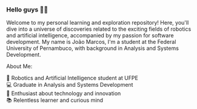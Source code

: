 ### Hello guys 🖖🏾


Welcome to my personal learning and exploration repository! Here, you'll dive into a universe of discoveries related to the exciting fields of robotics and artificial intelligence, accompanied by my passion for software development. My name is João Marcos, I'm a student at the Federal University of Pernambuco, with background in Analysis and Systems Development.

About Me:

🧠 Robotics and Artificial Intelligence student at UFPE <br>
💻 Graduate in Analysis and Systems Development <br>
🚀 Enthusiast about technology and innovation <br>
📚 Relentless learner and curious mind <br>
